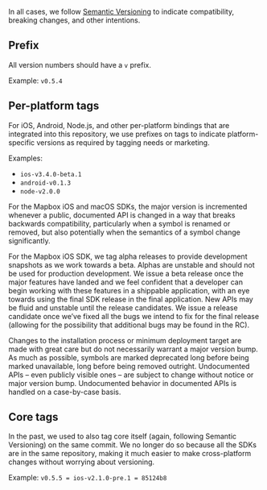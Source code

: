 In all cases, we follow [Semantic Versioning](http://semver.org) to indicate compatibility, breaking changes, and other intentions. 

## Prefix

All version numbers should have a `v` prefix. 

Example: `v0.5.4`

## Per-platform tags

For iOS, Android, Node.js, and other per-platform bindings that are integrated into this repository, we use prefixes on tags to indicate platform-specific versions as required by tagging needs or marketing. 

Examples: 

- `ios-v3.4.0-beta.1`
- `android-v0.1.3`
- `node-v2.0.0`

For the Mapbox iOS and macOS SDKs, the major version is incremented whenever a public, documented API is changed in a way that breaks backwards compatibility, particularly when a symbol is renamed or removed, but also potentially when the semantics of a symbol change significantly.

For the Mapbox iOS SDK, we tag alpha releases to provide development snapshots as we work towards a beta. Alphas are unstable and should not be used for production development. We issue a beta release once the major features have landed and we feel confident that a developer can begin working with these features in a shippable application, with an eye towards using the final SDK release in the final application. New APIs may be fluid and unstable until the release candidates. We issue a release candidate once we’ve fixed all the bugs we intend to fix for the final release (allowing for the possibility that additional bugs may be found in the RC).

Changes to the installation process or minimum deployment target are made with great care but do not necessarily warrant a major version bump. As much as possible, symbols are marked deprecated long before being marked unavailable, long before being removed outright. Undocumented APIs – even publicly visible ones – are subject to change without notice or major version bump. Undocumented behavior in documented APIs is handled on a case-by-case basis.

## Core tags

In the past, we used to also tag core itself (again, following Semantic Versioning) on the same commit. We no longer do so because all the SDKs are in the same repository, making it much easier to make cross-platform changes without worrying about versioning.

Example: `v0.5.5 = ios-v2.1.0-pre.1 = 85124b8`